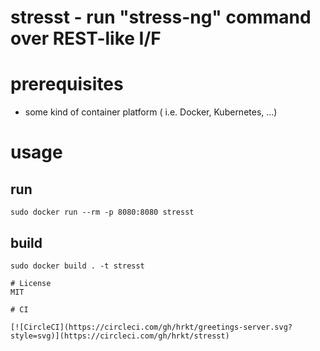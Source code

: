# stresst - run "stress-ng" command over REST-like I/F


# prerequisites

- some kind of container platform ( i.e. Docker, Kubernetes, ...)

# usage

## run

```
sudo docker run --rm -p 8080:8080 stresst 
```

## build

```
sudo docker build . -t stresst
```

```
# License
MIT

# CI

[![CircleCI](https://circleci.com/gh/hrkt/greetings-server.svg?style=svg)](https://circleci.com/gh/hrkt/stresst)
